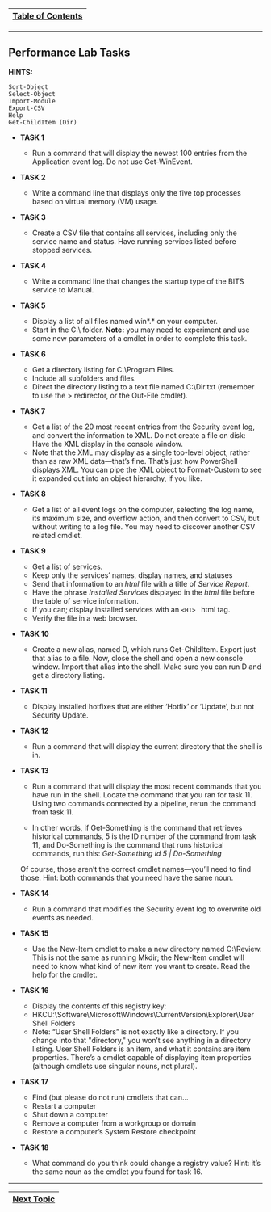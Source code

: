 |[Table of Contents](/00-Table-of-Contents.md)|
|---|

---

## Performance Lab Tasks

**HINTS:**

```
Sort-Object
Select-Object
Import-Module
Export-CSV
Help
Get-ChildItem (Dir)
```

* **TASK 1**

  * Run a command that will display the newest 100 entries from the Application event log. Do not use Get-WinEvent.

* **TASK 2**

  * Write a command line that displays only the five top processes based on virtual memory (VM) usage.

* **TASK 3**

  * Create a CSV file that contains all services, including only the service name and status. Have running services listed before stopped services.

* **TASK 4**

  * Write a command line that changes the startup type of the BITS service to Manual.

* **TASK 5**

  * Display a list of all files named win*.* on your computer. 
  * Start in the C:\ folder. **Note:** you may need to experiment and use some new parameters of a cmdlet in order to complete this task.

* **TASK 6**

  * Get a directory listing for C:\Program Files. 
  * Include all subfolders and files. 
  * Direct the directory listing to a text file named  C:\Dir.txt (remember to use the > redirector, or the Out-File cmdlet).

* **TASK 7**

  * Get a list of the 20 most recent entries from the Security event log, and convert the information to XML. Do not create a file on disk: Have the XML display in the console window.
  * Note that the XML may display as a single top-level object, rather than as raw XML data—that’s fine. That’s just how PowerShell displays XML. You can pipe the XML object to Format-Custom to see it expanded out into an object hierarchy, if you like.

* **TASK 8**

  * Get a list of all event logs on the computer, selecting the log name, its maximum size, and overflow action, and then convert to CSV, but without writing to a log file. You may need to discover another CSV related cmdlet.

* **TASK 9**

  * Get a list of services. 
  * Keep only the services’ names, display names, and statuses
  * Send that information to an *html* file with a title of *Service Report*. 
  * Have the phrase *Installed Services* displayed in the *html* file before the table of service information. 
  * If you can; display installed services with an ```<H1> ``` html tag. 
  * Verify the file in a web browser.

* **TASK 10**

  * Create a new alias, named D, which runs Get-ChildItem. Export just that alias to a file. Now, close the shell and open a new console window. Import that alias into the shell. Make sure you can run D and get a directory listing.

* **TASK 11**

  * Display installed hotfixes that are either ‘Hotfix’ or ‘Update’, but not Security Update.

* **TASK 12**

  * Run a command that will display the current directory that the shell is in.

* **TASK 13**

  * Run a command that will display the most recent commands that you have run in the shell. Locate the command that you ran for task 11. Using two commands connected by a pipeline, rerun the command from task 11.

  * In other words, if Get-Something is the command that retrieves historical commands, 5 is the ID number of the command from task 11, and Do-Something is the command that runs historical commands, run this:
  *Get-Something    id 5 | Do-Something*

  Of course, those aren’t the correct cmdlet names—you’ll need to find those. Hint: both commands that you need have the same noun.

* **TASK 14**

  * Run a command that modifies the Security event log to overwrite old events as needed.

* **TASK 15**

  * Use the New-Item cmdlet to make a new directory named C:\Review. This is not the same as running Mkdir; the New-Item cmdlet will need to know what kind of new item you want to create. Read the help for the cmdlet.

* **TASK 16**

  * Display the contents of this registry key:
  * HKCU:\Software\Microsoft\Windows\CurrentVersion\Explorer\User Shell Folders
  * Note: “User Shell Folders” is not exactly like a directory. If you change into that "directory," you won’t see anything in a directory listing. User Shell Folders is an item, and what it contains are item properties. There’s a cmdlet capable of displaying item properties (although cmdlets use singular nouns, not plural).


* **TASK 17**

  * Find (but please do not run) cmdlets that can...
  * Restart a computer
  * Shut down a computer
  * Remove a computer from a workgroup or domain
  * Restore a computer’s System Restore checkpoint

* **TASK 18**

  * What command do you think could change a registry value? Hint: it’s the same noun as the cmdlet you found for task 16.
  
---

|[Next Topic](/05_Files_and_Folders/01_Working_with_Files.md)|
|---|
